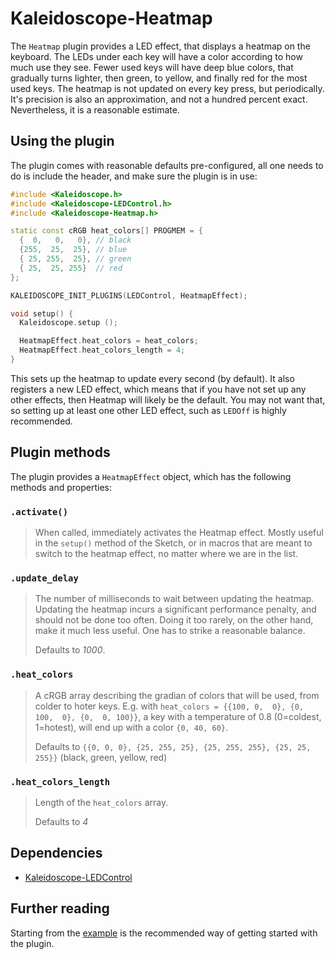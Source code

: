 # Kaleidoscope-Heatmap

The `Heatmap` plugin provides a LED effect, that displays a heatmap on the
keyboard. The LEDs under each key will have a color according to how much use
they see. Fewer used keys will have deep blue colors, that gradually turns
lighter, then green, to yellow, and finally red for the most used keys. The
heatmap is not updated on every key press, but periodically. It's precision is
also an approximation, and not a hundred percent exact. Nevertheless, it is a
reasonable estimate.

## Using the plugin

The plugin comes with reasonable defaults pre-configured, all one needs to do is
include the header, and make sure the plugin is in use:

```c++
#include <Kaleidoscope.h>
#include <Kaleidoscope-LEDControl.h>
#include <Kaleidoscope-Heatmap.h>

static const cRGB heat_colors[] PROGMEM = {
  {  0,   0,   0}, // black
  {255,  25,  25}, // blue
  { 25, 255,  25}, // green
  { 25,  25, 255}  // red
};

KALEIDOSCOPE_INIT_PLUGINS(LEDControl, HeatmapEffect);

void setup() {
  Kaleidoscope.setup ();

  HeatmapEffect.heat_colors = heat_colors;
  HeatmapEffect.heat_colors_length = 4;
}
```

This sets up the heatmap to update every second (by default). It also registers
a new LED effect, which means that if you have not set up any other effects,
then Heatmap will likely be the default. You may not want that, so setting up
at least one other LED effect, such as `LEDOff` is highly recommended.

## Plugin methods

The plugin provides a `HeatmapEffect` object, which has the following methods
and properties:

### `.activate()`

> When called, immediately activates the Heatmap effect. Mostly useful in the
> `setup()` method of the Sketch, or in macros that are meant to switch to the
> heatmap effect, no matter where we are in the list.

### `.update_delay`

> The number of milliseconds to wait between updating the heatmap. Updating the
> heatmap incurs a significant performance penalty, and should not be done too
> often. Doing it too rarely, on the other hand, make it much less useful. One
> has to strike a reasonable balance.
>
> Defaults to *1000*.

### `.heat_colors`

> A cRGB array describing the gradian of colors that will be used, from colder
> to hoter keys.
> E.g. with `heat_colors = {{100, 0,  0}, {0, 100,  0}, {0,  0, 100}}`, a key
> with a temperature of 0.8 (0=coldest, 1=hotest), will end up with a color
> `{0, 40, 60}`.
>
> Defaults to `{{0, 0, 0}, {25, 255, 25}, {25, 255, 255}, {25, 25, 255}}`
> (black, green, yellow, red)

### `.heat_colors_length`

> Length of the `heat_colors` array.
>
> Defaults to *4*

## Dependencies

* [Kaleidoscope-LEDControl](https://github.com/keyboardio/Kaleidoscope-LEDControl)

## Further reading

Starting from the [example][plugin:example] is the recommended way of getting
started with the plugin.

 [plugin:example]: https://github.com/keyboardio/Kaleidoscope-Heatmap/blob/master/examples/Heatmap/Heatmap.ino
